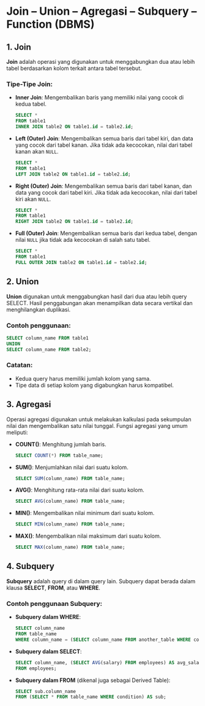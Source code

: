 # Join – Union – Agregasi – Subquery – Function (DBMS)

## 1. **Join**
**Join** adalah operasi yang digunakan untuk menggabungkan dua atau lebih tabel berdasarkan kolom terkait antara tabel tersebut.

### Tipe-Tipe Join:
- **Inner Join**: Mengembalikan baris yang memiliki nilai yang cocok di kedua tabel.
  ```sql
  SELECT * 
  FROM table1 
  INNER JOIN table2 ON table1.id = table2.id;
  ```

- **Left (Outer) Join**: Mengembalikan semua baris dari tabel kiri, dan data yang cocok dari tabel kanan. Jika tidak ada kecocokan, nilai dari tabel kanan akan `NULL`.
  ```sql
  SELECT * 
  FROM table1 
  LEFT JOIN table2 ON table1.id = table2.id;
  ```

- **Right (Outer) Join**: Mengembalikan semua baris dari tabel kanan, dan data yang cocok dari tabel kiri. Jika tidak ada kecocokan, nilai dari tabel kiri akan `NULL`.
  ```sql
  SELECT * 
  FROM table1 
  RIGHT JOIN table2 ON table1.id = table2.id;
  ```

- **Full (Outer) Join**: Mengembalikan semua baris dari kedua tabel, dengan nilai `NULL` jika tidak ada kecocokan di salah satu tabel.
  ```sql
  SELECT * 
  FROM table1 
  FULL OUTER JOIN table2 ON table1.id = table2.id;
  ```

## 2. **Union**
**Union** digunakan untuk menggabungkan hasil dari dua atau lebih query SELECT. Hasil penggabungan akan menampilkan data secara vertikal dan menghilangkan duplikasi.

### Contoh penggunaan:
```sql
SELECT column_name FROM table1
UNION
SELECT column_name FROM table2;
```

### Catatan:
- Kedua query harus memiliki jumlah kolom yang sama.
- Tipe data di setiap kolom yang digabungkan harus kompatibel.

## 3. **Agregasi**
Operasi agregasi digunakan untuk melakukan kalkulasi pada sekumpulan nilai dan mengembalikan satu nilai tunggal. Fungsi agregasi yang umum meliputi:

- **COUNT()**: Menghitung jumlah baris.
  ```sql
  SELECT COUNT(*) FROM table_name;
  ```

- **SUM()**: Menjumlahkan nilai dari suatu kolom.
  ```sql
  SELECT SUM(column_name) FROM table_name;
  ```

- **AVG()**: Menghitung rata-rata nilai dari suatu kolom.
  ```sql
  SELECT AVG(column_name) FROM table_name;
  ```

- **MIN()**: Mengembalikan nilai minimum dari suatu kolom.
  ```sql
  SELECT MIN(column_name) FROM table_name;
  ```

- **MAX()**: Mengembalikan nilai maksimum dari suatu kolom.
  ```sql
  SELECT MAX(column_name) FROM table_name;
  ```
## 4. **Subquery**
**Subquery** adalah query di dalam query lain. Subquery dapat berada dalam klausa **SELECT**, **FROM**, atau **WHERE**.

### Contoh penggunaan Subquery:
- **Subquery dalam WHERE**:
  ```sql
  SELECT column_name
  FROM table_name
  WHERE column_name = (SELECT column_name FROM another_table WHERE condition);
  ```

- **Subquery dalam SELECT**:
  ```sql
  SELECT column_name, (SELECT AVG(salary) FROM employees) AS avg_salary
  FROM employees;
  ```

- **Subquery dalam FROM** (dikenal juga sebagai Derived Table):
  ```sql
  SELECT sub.column_name
  FROM (SELECT * FROM table_name WHERE condition) AS sub;
  ```